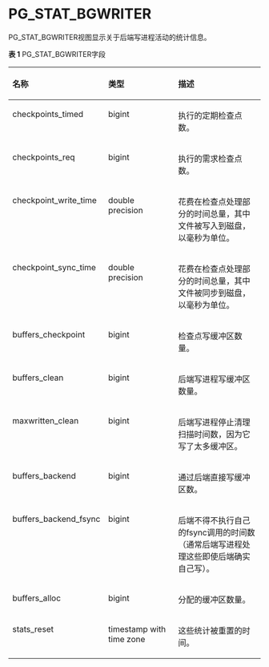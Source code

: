# PG\_STAT\_BGWRITER<a name="ZH-CN_TOPIC_0289899919"></a>

PG\_STAT\_BGWRITER视图显示关于后端写进程活动的统计信息。

**表 1**  PG\_STAT\_BGWRITER字段

<a name="zh-cn_topic_0283136756_zh-cn_topic_0237122444_zh-cn_topic_0059778449_t619e098606e94d85b5669a11fe06fdb9"></a>
<table><thead align="left"><tr id="zh-cn_topic_0283136756_zh-cn_topic_0237122444_zh-cn_topic_0059778449_r690b708ab86e48289c9bebea0e01b399"><th class="cellrowborder" valign="top" width="25.85%" id="mcps1.2.4.1.1"><p id="zh-cn_topic_0283136756_zh-cn_topic_0237122444_zh-cn_topic_0059778449_ae7560c81317c4d12b4a63d110c05c164"><a name="zh-cn_topic_0283136756_zh-cn_topic_0237122444_zh-cn_topic_0059778449_ae7560c81317c4d12b4a63d110c05c164"></a><a name="zh-cn_topic_0283136756_zh-cn_topic_0237122444_zh-cn_topic_0059778449_ae7560c81317c4d12b4a63d110c05c164"></a>名称</p>
</th>
<th class="cellrowborder" valign="top" width="31.11%" id="mcps1.2.4.1.2"><p id="zh-cn_topic_0283136756_zh-cn_topic_0237122444_zh-cn_topic_0059778449_a4b5ec0e739e240588831daa0c522f7ca"><a name="zh-cn_topic_0283136756_zh-cn_topic_0237122444_zh-cn_topic_0059778449_a4b5ec0e739e240588831daa0c522f7ca"></a><a name="zh-cn_topic_0283136756_zh-cn_topic_0237122444_zh-cn_topic_0059778449_a4b5ec0e739e240588831daa0c522f7ca"></a>类型</p>
</th>
<th class="cellrowborder" valign="top" width="43.04%" id="mcps1.2.4.1.3"><p id="zh-cn_topic_0283136756_zh-cn_topic_0237122444_zh-cn_topic_0059778449_a7694fc47368d4833961d3dc31e2a1601"><a name="zh-cn_topic_0283136756_zh-cn_topic_0237122444_zh-cn_topic_0059778449_a7694fc47368d4833961d3dc31e2a1601"></a><a name="zh-cn_topic_0283136756_zh-cn_topic_0237122444_zh-cn_topic_0059778449_a7694fc47368d4833961d3dc31e2a1601"></a>描述</p>
</th>
</tr>
</thead>
<tbody><tr id="zh-cn_topic_0283136756_zh-cn_topic_0237122444_zh-cn_topic_0059778449_ra61693c8b3914a3c9843fdc34db04156"><td class="cellrowborder" valign="top" width="25.85%" headers="mcps1.2.4.1.1 "><p id="zh-cn_topic_0283136756_zh-cn_topic_0237122444_zh-cn_topic_0059778449_ac6a62cf0724c4372ab22463861d9a9e3"><a name="zh-cn_topic_0283136756_zh-cn_topic_0237122444_zh-cn_topic_0059778449_ac6a62cf0724c4372ab22463861d9a9e3"></a><a name="zh-cn_topic_0283136756_zh-cn_topic_0237122444_zh-cn_topic_0059778449_ac6a62cf0724c4372ab22463861d9a9e3"></a>checkpoints_timed</p>
</td>
<td class="cellrowborder" valign="top" width="31.11%" headers="mcps1.2.4.1.2 "><p id="zh-cn_topic_0283136756_zh-cn_topic_0237122444_zh-cn_topic_0059778449_aff2ab70421ec4abbb8b6b5f817559682"><a name="zh-cn_topic_0283136756_zh-cn_topic_0237122444_zh-cn_topic_0059778449_aff2ab70421ec4abbb8b6b5f817559682"></a><a name="zh-cn_topic_0283136756_zh-cn_topic_0237122444_zh-cn_topic_0059778449_aff2ab70421ec4abbb8b6b5f817559682"></a>bigint</p>
</td>
<td class="cellrowborder" valign="top" width="43.04%" headers="mcps1.2.4.1.3 "><p id="zh-cn_topic_0283136756_zh-cn_topic_0237122444_zh-cn_topic_0059778449_a35ba07f50e6a4d46b693d450067f6add"><a name="zh-cn_topic_0283136756_zh-cn_topic_0237122444_zh-cn_topic_0059778449_a35ba07f50e6a4d46b693d450067f6add"></a><a name="zh-cn_topic_0283136756_zh-cn_topic_0237122444_zh-cn_topic_0059778449_a35ba07f50e6a4d46b693d450067f6add"></a>执行的定期检查点数。</p>
</td>
</tr>
<tr id="zh-cn_topic_0283136756_zh-cn_topic_0237122444_zh-cn_topic_0059778449_rb9747653fdaa4e15a305be973b4cc797"><td class="cellrowborder" valign="top" width="25.85%" headers="mcps1.2.4.1.1 "><p id="zh-cn_topic_0283136756_zh-cn_topic_0237122444_zh-cn_topic_0059778449_a9aaae822ec2a4cf2bb1a83f2901b0604"><a name="zh-cn_topic_0283136756_zh-cn_topic_0237122444_zh-cn_topic_0059778449_a9aaae822ec2a4cf2bb1a83f2901b0604"></a><a name="zh-cn_topic_0283136756_zh-cn_topic_0237122444_zh-cn_topic_0059778449_a9aaae822ec2a4cf2bb1a83f2901b0604"></a>checkpoints_req</p>
</td>
<td class="cellrowborder" valign="top" width="31.11%" headers="mcps1.2.4.1.2 "><p id="zh-cn_topic_0283136756_zh-cn_topic_0237122444_zh-cn_topic_0059778449_af998d36f8593418296b135af111d34c9"><a name="zh-cn_topic_0283136756_zh-cn_topic_0237122444_zh-cn_topic_0059778449_af998d36f8593418296b135af111d34c9"></a><a name="zh-cn_topic_0283136756_zh-cn_topic_0237122444_zh-cn_topic_0059778449_af998d36f8593418296b135af111d34c9"></a>bigint</p>
</td>
<td class="cellrowborder" valign="top" width="43.04%" headers="mcps1.2.4.1.3 "><p id="zh-cn_topic_0283136756_zh-cn_topic_0237122444_zh-cn_topic_0059778449_a8a8df2bc1b5f421db264ef7d94452d08"><a name="zh-cn_topic_0283136756_zh-cn_topic_0237122444_zh-cn_topic_0059778449_a8a8df2bc1b5f421db264ef7d94452d08"></a><a name="zh-cn_topic_0283136756_zh-cn_topic_0237122444_zh-cn_topic_0059778449_a8a8df2bc1b5f421db264ef7d94452d08"></a>执行的需求检查点数。</p>
</td>
</tr>
<tr id="zh-cn_topic_0283136756_zh-cn_topic_0237122444_zh-cn_topic_0059778449_r778a08f9f7ba42879a53bea005cd59e9"><td class="cellrowborder" valign="top" width="25.85%" headers="mcps1.2.4.1.1 "><p id="zh-cn_topic_0283136756_zh-cn_topic_0237122444_zh-cn_topic_0059778449_a3b071081fc3a49d1922376be184e3dd5"><a name="zh-cn_topic_0283136756_zh-cn_topic_0237122444_zh-cn_topic_0059778449_a3b071081fc3a49d1922376be184e3dd5"></a><a name="zh-cn_topic_0283136756_zh-cn_topic_0237122444_zh-cn_topic_0059778449_a3b071081fc3a49d1922376be184e3dd5"></a>checkpoint_write_time</p>
</td>
<td class="cellrowborder" valign="top" width="31.11%" headers="mcps1.2.4.1.2 "><p id="zh-cn_topic_0283136756_zh-cn_topic_0237122444_zh-cn_topic_0059778449_a04991186dfa3436e890bda8dc7e3b222"><a name="zh-cn_topic_0283136756_zh-cn_topic_0237122444_zh-cn_topic_0059778449_a04991186dfa3436e890bda8dc7e3b222"></a><a name="zh-cn_topic_0283136756_zh-cn_topic_0237122444_zh-cn_topic_0059778449_a04991186dfa3436e890bda8dc7e3b222"></a>double precision</p>
</td>
<td class="cellrowborder" valign="top" width="43.04%" headers="mcps1.2.4.1.3 "><p id="zh-cn_topic_0283136756_zh-cn_topic_0237122444_zh-cn_topic_0059778449_a751aef42b02c47adadeca136e0bb3a8a"><a name="zh-cn_topic_0283136756_zh-cn_topic_0237122444_zh-cn_topic_0059778449_a751aef42b02c47adadeca136e0bb3a8a"></a><a name="zh-cn_topic_0283136756_zh-cn_topic_0237122444_zh-cn_topic_0059778449_a751aef42b02c47adadeca136e0bb3a8a"></a>花费在检查点处理部分的时间总量，其中文件被写入到磁盘，以毫秒为单位。</p>
</td>
</tr>
<tr id="zh-cn_topic_0283136756_zh-cn_topic_0237122444_zh-cn_topic_0059778449_r19f886b2cec84afa877b5faae58c2368"><td class="cellrowborder" valign="top" width="25.85%" headers="mcps1.2.4.1.1 "><p id="zh-cn_topic_0283136756_zh-cn_topic_0237122444_zh-cn_topic_0059778449_ad510a9448a8140288c89f4e1e880d790"><a name="zh-cn_topic_0283136756_zh-cn_topic_0237122444_zh-cn_topic_0059778449_ad510a9448a8140288c89f4e1e880d790"></a><a name="zh-cn_topic_0283136756_zh-cn_topic_0237122444_zh-cn_topic_0059778449_ad510a9448a8140288c89f4e1e880d790"></a>checkpoint_sync_time</p>
</td>
<td class="cellrowborder" valign="top" width="31.11%" headers="mcps1.2.4.1.2 "><p id="zh-cn_topic_0283136756_zh-cn_topic_0237122444_zh-cn_topic_0059778449_a253bae77a1874ec3909379165c5d3e47"><a name="zh-cn_topic_0283136756_zh-cn_topic_0237122444_zh-cn_topic_0059778449_a253bae77a1874ec3909379165c5d3e47"></a><a name="zh-cn_topic_0283136756_zh-cn_topic_0237122444_zh-cn_topic_0059778449_a253bae77a1874ec3909379165c5d3e47"></a>double precision</p>
</td>
<td class="cellrowborder" valign="top" width="43.04%" headers="mcps1.2.4.1.3 "><p id="zh-cn_topic_0283136756_zh-cn_topic_0237122444_zh-cn_topic_0059778449_ad323ccc6058b4c29a8e586ecaf58117e"><a name="zh-cn_topic_0283136756_zh-cn_topic_0237122444_zh-cn_topic_0059778449_ad323ccc6058b4c29a8e586ecaf58117e"></a><a name="zh-cn_topic_0283136756_zh-cn_topic_0237122444_zh-cn_topic_0059778449_ad323ccc6058b4c29a8e586ecaf58117e"></a>花费在检查点处理部分的时间总量，其中文件被同步到磁盘，以毫秒为单位。</p>
</td>
</tr>
<tr id="zh-cn_topic_0283136756_zh-cn_topic_0237122444_zh-cn_topic_0059778449_reee03f19789f47eca1a3dc85e3031c00"><td class="cellrowborder" valign="top" width="25.85%" headers="mcps1.2.4.1.1 "><p id="zh-cn_topic_0283136756_zh-cn_topic_0237122444_zh-cn_topic_0059778449_ac1f10f5475d444cc8bb607f5d1cf8f74"><a name="zh-cn_topic_0283136756_zh-cn_topic_0237122444_zh-cn_topic_0059778449_ac1f10f5475d444cc8bb607f5d1cf8f74"></a><a name="zh-cn_topic_0283136756_zh-cn_topic_0237122444_zh-cn_topic_0059778449_ac1f10f5475d444cc8bb607f5d1cf8f74"></a>buffers_checkpoint</p>
</td>
<td class="cellrowborder" valign="top" width="31.11%" headers="mcps1.2.4.1.2 "><p id="zh-cn_topic_0283136756_zh-cn_topic_0237122444_zh-cn_topic_0059778449_a9182983e34d74a8ba6a718d57af05f6b"><a name="zh-cn_topic_0283136756_zh-cn_topic_0237122444_zh-cn_topic_0059778449_a9182983e34d74a8ba6a718d57af05f6b"></a><a name="zh-cn_topic_0283136756_zh-cn_topic_0237122444_zh-cn_topic_0059778449_a9182983e34d74a8ba6a718d57af05f6b"></a>bigint</p>
</td>
<td class="cellrowborder" valign="top" width="43.04%" headers="mcps1.2.4.1.3 "><p id="zh-cn_topic_0283136756_zh-cn_topic_0237122444_zh-cn_topic_0059778449_a3c13112e9e1143a6ba87ad2d79e9a100"><a name="zh-cn_topic_0283136756_zh-cn_topic_0237122444_zh-cn_topic_0059778449_a3c13112e9e1143a6ba87ad2d79e9a100"></a><a name="zh-cn_topic_0283136756_zh-cn_topic_0237122444_zh-cn_topic_0059778449_a3c13112e9e1143a6ba87ad2d79e9a100"></a>检查点写缓冲区数量。</p>
</td>
</tr>
<tr id="zh-cn_topic_0283136756_zh-cn_topic_0237122444_zh-cn_topic_0059778449_r9d50dadc6fb74dcfb8cf831486bbe323"><td class="cellrowborder" valign="top" width="25.85%" headers="mcps1.2.4.1.1 "><p id="zh-cn_topic_0283136756_zh-cn_topic_0237122444_zh-cn_topic_0059778449_a642457fe020e4d00bfa36c935158a027"><a name="zh-cn_topic_0283136756_zh-cn_topic_0237122444_zh-cn_topic_0059778449_a642457fe020e4d00bfa36c935158a027"></a><a name="zh-cn_topic_0283136756_zh-cn_topic_0237122444_zh-cn_topic_0059778449_a642457fe020e4d00bfa36c935158a027"></a>buffers_clean</p>
</td>
<td class="cellrowborder" valign="top" width="31.11%" headers="mcps1.2.4.1.2 "><p id="zh-cn_topic_0283136756_zh-cn_topic_0237122444_zh-cn_topic_0059778449_a4f3cb4299b7641b1a51cce69022eef90"><a name="zh-cn_topic_0283136756_zh-cn_topic_0237122444_zh-cn_topic_0059778449_a4f3cb4299b7641b1a51cce69022eef90"></a><a name="zh-cn_topic_0283136756_zh-cn_topic_0237122444_zh-cn_topic_0059778449_a4f3cb4299b7641b1a51cce69022eef90"></a>bigint</p>
</td>
<td class="cellrowborder" valign="top" width="43.04%" headers="mcps1.2.4.1.3 "><p id="zh-cn_topic_0283136756_zh-cn_topic_0237122444_zh-cn_topic_0059778449_a04945cce3ca1458f89e17618ce3ac5de"><a name="zh-cn_topic_0283136756_zh-cn_topic_0237122444_zh-cn_topic_0059778449_a04945cce3ca1458f89e17618ce3ac5de"></a><a name="zh-cn_topic_0283136756_zh-cn_topic_0237122444_zh-cn_topic_0059778449_a04945cce3ca1458f89e17618ce3ac5de"></a>后端写进程写缓冲区数量。</p>
</td>
</tr>
<tr id="zh-cn_topic_0283136756_zh-cn_topic_0237122444_zh-cn_topic_0059778449_r2eb5cfe637844b2d8bf62b6901058e56"><td class="cellrowborder" valign="top" width="25.85%" headers="mcps1.2.4.1.1 "><p id="zh-cn_topic_0283136756_zh-cn_topic_0237122444_zh-cn_topic_0059778449_a5ccff5d13b944708900ce53b04a7d523"><a name="zh-cn_topic_0283136756_zh-cn_topic_0237122444_zh-cn_topic_0059778449_a5ccff5d13b944708900ce53b04a7d523"></a><a name="zh-cn_topic_0283136756_zh-cn_topic_0237122444_zh-cn_topic_0059778449_a5ccff5d13b944708900ce53b04a7d523"></a>maxwritten_clean</p>
</td>
<td class="cellrowborder" valign="top" width="31.11%" headers="mcps1.2.4.1.2 "><p id="zh-cn_topic_0283136756_zh-cn_topic_0237122444_zh-cn_topic_0059778449_aa3534794416b45dfa532681e7753ec80"><a name="zh-cn_topic_0283136756_zh-cn_topic_0237122444_zh-cn_topic_0059778449_aa3534794416b45dfa532681e7753ec80"></a><a name="zh-cn_topic_0283136756_zh-cn_topic_0237122444_zh-cn_topic_0059778449_aa3534794416b45dfa532681e7753ec80"></a>bigint</p>
</td>
<td class="cellrowborder" valign="top" width="43.04%" headers="mcps1.2.4.1.3 "><p id="zh-cn_topic_0283136756_zh-cn_topic_0237122444_zh-cn_topic_0059778449_a1b13eabfd6764d199feae40329c0c341"><a name="zh-cn_topic_0283136756_zh-cn_topic_0237122444_zh-cn_topic_0059778449_a1b13eabfd6764d199feae40329c0c341"></a><a name="zh-cn_topic_0283136756_zh-cn_topic_0237122444_zh-cn_topic_0059778449_a1b13eabfd6764d199feae40329c0c341"></a>后端写进程停止清理扫描时间数，因为它写了太多缓冲区。</p>
</td>
</tr>
<tr id="zh-cn_topic_0283136756_zh-cn_topic_0237122444_zh-cn_topic_0059778449_re20e1543f3a74c6e92ce749ad5a4e2d8"><td class="cellrowborder" valign="top" width="25.85%" headers="mcps1.2.4.1.1 "><p id="zh-cn_topic_0283136756_zh-cn_topic_0237122444_zh-cn_topic_0059778449_a8d1217f0a04149da823fcb0bd181769c"><a name="zh-cn_topic_0283136756_zh-cn_topic_0237122444_zh-cn_topic_0059778449_a8d1217f0a04149da823fcb0bd181769c"></a><a name="zh-cn_topic_0283136756_zh-cn_topic_0237122444_zh-cn_topic_0059778449_a8d1217f0a04149da823fcb0bd181769c"></a>buffers_backend</p>
</td>
<td class="cellrowborder" valign="top" width="31.11%" headers="mcps1.2.4.1.2 "><p id="zh-cn_topic_0283136756_zh-cn_topic_0237122444_zh-cn_topic_0059778449_af2c8bf67f1db4d7c9085e74ae0a50e13"><a name="zh-cn_topic_0283136756_zh-cn_topic_0237122444_zh-cn_topic_0059778449_af2c8bf67f1db4d7c9085e74ae0a50e13"></a><a name="zh-cn_topic_0283136756_zh-cn_topic_0237122444_zh-cn_topic_0059778449_af2c8bf67f1db4d7c9085e74ae0a50e13"></a>bigint</p>
</td>
<td class="cellrowborder" valign="top" width="43.04%" headers="mcps1.2.4.1.3 "><p id="zh-cn_topic_0283136756_zh-cn_topic_0237122444_zh-cn_topic_0059778449_aa08b4e3b70804f47b47dacd2fc959428"><a name="zh-cn_topic_0283136756_zh-cn_topic_0237122444_zh-cn_topic_0059778449_aa08b4e3b70804f47b47dacd2fc959428"></a><a name="zh-cn_topic_0283136756_zh-cn_topic_0237122444_zh-cn_topic_0059778449_aa08b4e3b70804f47b47dacd2fc959428"></a>通过后端直接写缓冲区数。</p>
</td>
</tr>
<tr id="zh-cn_topic_0283136756_zh-cn_topic_0237122444_zh-cn_topic_0059778449_r9f5842aa9eab45669c1bddcac6055040"><td class="cellrowborder" valign="top" width="25.85%" headers="mcps1.2.4.1.1 "><p id="zh-cn_topic_0283136756_zh-cn_topic_0237122444_zh-cn_topic_0059778449_a8efd215ea0c44041a41ff31ef27dd0bf"><a name="zh-cn_topic_0283136756_zh-cn_topic_0237122444_zh-cn_topic_0059778449_a8efd215ea0c44041a41ff31ef27dd0bf"></a><a name="zh-cn_topic_0283136756_zh-cn_topic_0237122444_zh-cn_topic_0059778449_a8efd215ea0c44041a41ff31ef27dd0bf"></a>buffers_backend_fsync</p>
</td>
<td class="cellrowborder" valign="top" width="31.11%" headers="mcps1.2.4.1.2 "><p id="zh-cn_topic_0283136756_zh-cn_topic_0237122444_zh-cn_topic_0059778449_a07c186bd1f1943489cee9b0c0cc9863c"><a name="zh-cn_topic_0283136756_zh-cn_topic_0237122444_zh-cn_topic_0059778449_a07c186bd1f1943489cee9b0c0cc9863c"></a><a name="zh-cn_topic_0283136756_zh-cn_topic_0237122444_zh-cn_topic_0059778449_a07c186bd1f1943489cee9b0c0cc9863c"></a>bigint</p>
</td>
<td class="cellrowborder" valign="top" width="43.04%" headers="mcps1.2.4.1.3 "><p id="zh-cn_topic_0283136756_zh-cn_topic_0237122444_zh-cn_topic_0059778449_a76f3f146e5f94535a562ce9ff2628c73"><a name="zh-cn_topic_0283136756_zh-cn_topic_0237122444_zh-cn_topic_0059778449_a76f3f146e5f94535a562ce9ff2628c73"></a><a name="zh-cn_topic_0283136756_zh-cn_topic_0237122444_zh-cn_topic_0059778449_a76f3f146e5f94535a562ce9ff2628c73"></a>后端不得不执行自己的fsync调用的时间数（通常后端写进程处理这些即使后端确实自己写）。</p>
</td>
</tr>
<tr id="zh-cn_topic_0283136756_zh-cn_topic_0237122444_zh-cn_topic_0059778449_rb37065bf6aed41119f3100c140f61754"><td class="cellrowborder" valign="top" width="25.85%" headers="mcps1.2.4.1.1 "><p id="zh-cn_topic_0283136756_zh-cn_topic_0237122444_zh-cn_topic_0059778449_adcc054c5c2f24ce8ba26ffd8095ddd9d"><a name="zh-cn_topic_0283136756_zh-cn_topic_0237122444_zh-cn_topic_0059778449_adcc054c5c2f24ce8ba26ffd8095ddd9d"></a><a name="zh-cn_topic_0283136756_zh-cn_topic_0237122444_zh-cn_topic_0059778449_adcc054c5c2f24ce8ba26ffd8095ddd9d"></a>buffers_alloc</p>
</td>
<td class="cellrowborder" valign="top" width="31.11%" headers="mcps1.2.4.1.2 "><p id="zh-cn_topic_0283136756_zh-cn_topic_0237122444_zh-cn_topic_0059778449_a05fa023371ca4598a2df39ed335e9515"><a name="zh-cn_topic_0283136756_zh-cn_topic_0237122444_zh-cn_topic_0059778449_a05fa023371ca4598a2df39ed335e9515"></a><a name="zh-cn_topic_0283136756_zh-cn_topic_0237122444_zh-cn_topic_0059778449_a05fa023371ca4598a2df39ed335e9515"></a>bigint</p>
</td>
<td class="cellrowborder" valign="top" width="43.04%" headers="mcps1.2.4.1.3 "><p id="zh-cn_topic_0283136756_zh-cn_topic_0237122444_zh-cn_topic_0059778449_afab3676f8f7243cfa05a8e2bf2a4116b"><a name="zh-cn_topic_0283136756_zh-cn_topic_0237122444_zh-cn_topic_0059778449_afab3676f8f7243cfa05a8e2bf2a4116b"></a><a name="zh-cn_topic_0283136756_zh-cn_topic_0237122444_zh-cn_topic_0059778449_afab3676f8f7243cfa05a8e2bf2a4116b"></a>分配的缓冲区数量。</p>
</td>
</tr>
<tr id="zh-cn_topic_0283136756_zh-cn_topic_0237122444_zh-cn_topic_0059778449_rf99b98922df04d858218c5d120f87f63"><td class="cellrowborder" valign="top" width="25.85%" headers="mcps1.2.4.1.1 "><p id="zh-cn_topic_0283136756_zh-cn_topic_0237122444_zh-cn_topic_0059778449_a7e6776d8838a457994bd7a35c887db79"><a name="zh-cn_topic_0283136756_zh-cn_topic_0237122444_zh-cn_topic_0059778449_a7e6776d8838a457994bd7a35c887db79"></a><a name="zh-cn_topic_0283136756_zh-cn_topic_0237122444_zh-cn_topic_0059778449_a7e6776d8838a457994bd7a35c887db79"></a>stats_reset</p>
</td>
<td class="cellrowborder" valign="top" width="31.11%" headers="mcps1.2.4.1.2 "><p id="zh-cn_topic_0283136756_zh-cn_topic_0237122444_zh-cn_topic_0059778449_a6454a15c6dac4a6980241cd41cb88f5b"><a name="zh-cn_topic_0283136756_zh-cn_topic_0237122444_zh-cn_topic_0059778449_a6454a15c6dac4a6980241cd41cb88f5b"></a><a name="zh-cn_topic_0283136756_zh-cn_topic_0237122444_zh-cn_topic_0059778449_a6454a15c6dac4a6980241cd41cb88f5b"></a>timestamp with time zone</p>
</td>
<td class="cellrowborder" valign="top" width="43.04%" headers="mcps1.2.4.1.3 "><p id="zh-cn_topic_0283136756_zh-cn_topic_0237122444_zh-cn_topic_0059778449_a45c17fa5f40e4ef79890cf3fba482ab4"><a name="zh-cn_topic_0283136756_zh-cn_topic_0237122444_zh-cn_topic_0059778449_a45c17fa5f40e4ef79890cf3fba482ab4"></a><a name="zh-cn_topic_0283136756_zh-cn_topic_0237122444_zh-cn_topic_0059778449_a45c17fa5f40e4ef79890cf3fba482ab4"></a>这些统计被重置的时间。</p>
</td>
</tr>
</tbody>
</table>
